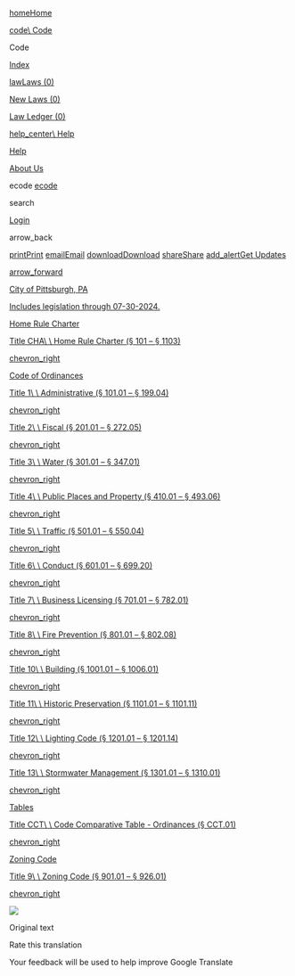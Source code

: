 [homeHome](https://ecode360.com/PI6865/home "Home")

[code\\
Code](https://ecode360.com/PI6865#PI6865 "Code")

Code

[Index](https://ecode360.com/PI6865/index "Index")

[lawLaws (0)](https://ecode360.com/PI6865/laws "Laws, Ordinances, and other Enactments")

[New Laws (0)](https://ecode360.com/PI6865/laws "New Laws")

[Law Ledger (0)](https://ecode360.com/law-ledger/PI6865 "Law Ledger")

[help\_center\\
Help](https://ecode360.com/help/PI6865 "Help")

[Help](https://ecode360.com/help/PI6865 "Help")

[About Us](https://ecode360.com/help/PI6865/about "About Us")

ecode [ecode](https://www.generalcode.com/)

search

[Login](https://ecode360.com/user/login/PI6865?url=%2FPI6865)

arrow\_back

[printPrint](https://ecode360.com/print/PI6865?guid=PI6865 "Print selected content") [emailEmail](mailto:?subject=City%20of%20Pittsburgh,%20PA&body=City%20of%20Pittsburgh,%20PA%20Code%0A%0Ahttps://ecode360.com/PI6865 "Email a link of selected content") [downloadDownload](https://ecode360.com/output/word_html/PI6865 "Download selected content") [shareShare](mailto:?subject=City%20of%20Pittsburgh,%20PA&body=City%20of%20Pittsburgh,%20PA%20Code%0A%0Ahttps://ecode360.com/PI6865 "Share selected content") [add\_alertGet Updates](https://ecode360.com/PI6865# "Receive eAlerts when selected content is updated")

[arrow\_forward](https://ecode360.com/45480664 "Home Rule Charter")

[City of Pittsburgh, PA](https://ecode360.com/PI6865#PI6865)

[Includes legislation through 07-30-2024.](https://ecode360.com/PI6865_LAST_DL_ENTRY#PI6865_LAST_DL_ENTRY)

[Home Rule Charter](https://ecode360.com/45480931#45480931)

[Title CHA\\
\\
Home Rule Charter (§ 101 – § 1103)](https://ecode360.com/45480664#45480664)

[chevron\_right](https://ecode360.com/45480664 "Navigate to Home Rule Charter")

[Code of Ordinances](https://ecode360.com/45436511#45436511)

[Title 1\\
\\
Administrative (§ 101.01 – § 199.04)](https://ecode360.com/45430113#45430113)

[chevron\_right](https://ecode360.com/45430113 "Navigate to Administrative")

[Title 2\\
\\
Fiscal (§ 201.01 – § 272.05)](https://ecode360.com/45438453#45438453)

[chevron\_right](https://ecode360.com/45438453 "Navigate to Fiscal")

[Title 3\\
\\
Water (§ 301.01 – § 347.01)](https://ecode360.com/45438235#45438235)

[chevron\_right](https://ecode360.com/45438235 "Navigate to Water")

[Title 4\\
\\
Public Places and Property (§ 410.01 – § 493.06)](https://ecode360.com/45445078#45445078)

[chevron\_right](https://ecode360.com/45445078 "Navigate to Public Places and Property")

[Title 5\\
\\
Traffic (§ 501.01 – § 550.04)](https://ecode360.com/45463676#45463676)

[chevron\_right](https://ecode360.com/45463676 "Navigate to Traffic")

[Title 6\\
\\
Conduct (§ 601.01 – § 699.20)](https://ecode360.com/45470879#45470879)

[chevron\_right](https://ecode360.com/45470879 "Navigate to Conduct")

[Title 7\\
\\
Business Licensing (§ 701.01 – § 782.01)](https://ecode360.com/45464631#45464631)

[chevron\_right](https://ecode360.com/45464631 "Navigate to Business Licensing")

[Title 8\\
\\
Fire Prevention (§ 801.01 – § 802.08)](https://ecode360.com/45464270#45464270)

[chevron\_right](https://ecode360.com/45464270 "Navigate to Fire Prevention")

[Title 10\\
\\
Building (§ 1001.01 – § 1006.01)](https://ecode360.com/45464337#45464337)

[chevron\_right](https://ecode360.com/45464337 "Navigate to Building")

[Title 11\\
\\
Historic Preservation (§ 1101.01 – § 1101.11)](https://ecode360.com/45480452#45480452)

[chevron\_right](https://ecode360.com/45480452 "Navigate to Historic Preservation")

[Title 12\\
\\
Lighting Code (§ 1201.01 – § 1201.14)](https://ecode360.com/45500259#45500259)

[chevron\_right](https://ecode360.com/45500259 "Navigate to Lighting Code")

[Title 13\\
\\
Stormwater Management (§ 1301.01 – § 1310.01)](https://ecode360.com/45512668#45512668)

[chevron\_right](https://ecode360.com/45512668 "Navigate to Stormwater Management")

[Tables](https://ecode360.com/45500257#45500257)

[Title CCT\\
\\
Code Comparative Table - Ordinances (§ CCT.01)](https://ecode360.com/45500383#45500383)

[chevron\_right](https://ecode360.com/45500383 "Navigate to Code Comparative Table - Ordinances")

[Zoning Code](https://ecode360.com/45609156#45609156)

[Title 9\\
\\
Zoning Code (§ 901.01 – § 926.01)](https://ecode360.com/45474054#45474054)

[chevron\_right](https://ecode360.com/45474054 "Navigate to Zoning Code")

![](https://fonts.gstatic.com/s/i/productlogos/translate/v14/24px.svg)

Original text

Rate this translation

Your feedback will be used to help improve Google Translate
